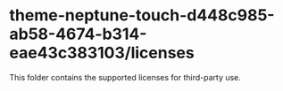 # theme-neptune-touch-d448c985-ab58-4674-b314-eae43c383103/licenses

This folder contains the supported licenses for third-party use.
